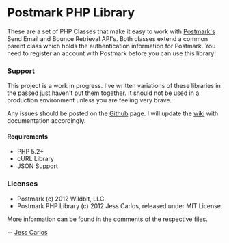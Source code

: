 # Postmark PHP Library

These are a set of PHP Classes that make it easy to work with [Postmark's](http://postmarkapp.com/) Send Email and Bounce
Retrieval API's. Both classes extend a common parent class which holds the authentication information for Postmark. You
need to register an account with Postmark before you can use this library!

### Support

This project is a work in progress. I've written variations of these libraries in the passed just haven't put them together. 
It should not be used in a production environment unless you are feeling very brave.

Any issues should be posted on the [Github](https://github.com/jesscarlos/Postmark-PHP-Library/issues) page. I will update
the [wiki](https://github.com/jesscarlos/Postmark-PHP-Library/wiki) with documentation accordingly.

#### Requirements
* PHP 5.2+
* cURL Library
* JSON Support

### Licenses

* Postmark (c) 2012 Wildbit, LLC.
* Postmark PHP Library (c) 2012 Jess Carlos, released under MIT License.

More information can be found in the comments of the respective files.

--
[Jess Carlos](http://www.jesscarlos.com/)